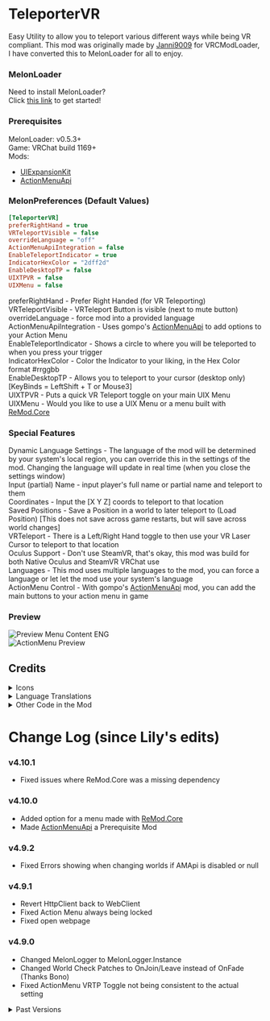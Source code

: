 <h1>TeleporterVR</h1>
Easy Utility to allow you to teleport various different ways while being VR compliant. This mod was originally made by <a href="https://github.com/Janni9009">Janni9009</a> for VRCModLoader, I have converted this to MelonLoader for all to enjoy.

<h3>MelonLoader</h3>
Need to install MelonLoader?<br>
Click <a href="https://melonwiki.xyz/">this link</a> to get started!

<h3>Prerequisites</h3>
MelonLoader: v0.5.3+<br>
Game: VRChat build 1169+<br>
Mods:
<ul>
	<li><a href="https://github.com/knah/VRCMods">UIExpansionKit</a></li>
	<li><a href="https://github.com/gompoc/VRChatMods/tree/master/ActionMenuApi">ActionMenuApi</a></li>
</ul>

### MelonPreferences (Default Values)
```ini
[TeleporterVR]
preferRightHand = true
VRTeleportVisible = false
overrideLanguage = "off"
ActionMenuApiIntegration = false
EnableTeleportIndicator = true
IndicatorHexColor = "2dff2d"
EnableDesktopTP = false
UIXTPVR = false
UIXMenu = false
```
preferRightHand  - Prefer Right Handed (for VR Teleporting)<br>
VRTeleportVisible - VRTeleport Button is visible (next to mute button)<br>
overrideLanguage - force mod into a provided language<br>
ActionMenuApiIntegration - Uses gompo's [ActionMenuApi](https://github.com/gompoc/VRChatMods/tree/master/ActionMenuApi) to add options to your Action Menu<br>
EnableTeleportIndicator - Shows a circle to where you will be teleported to when you press your trigger<br>
IndicatorHexColor - Color the Indicator to your liking, in the Hex Color format #rrggbb<br>
EnableDesktopTP - Allows you to teleport to your cursor (desktop only) [KeyBinds = LeftShift + T or Mouse3]<br>
UIXTPVR - Puts a quick VR Teleport toggle on your main UIX Menu<br>
UIXMenu - Would you like to use a UIX Menu or a menu built with [ReMod.Core](https://github.com/RequiDev/ReMod.Core)

<h3>Special Features</h3>
Dynamic Language Settings - The language of the mod will be determined by your system's local region, you can override this in the settings of the mod. Changing the language will update in real time (when you close the settings window)<br>
Input (partial) Name - input player's full name or partial name and teleport to them<br>
Coordinates - Input the [X Y Z] coords to teleport to that location<br>
Saved Positions - Save a Position in a world to later teleport to (Load Position) [This does not save across game restarts, but will save across world changes]<br>
VRTeleport - There is a Left/Right Hand toggle to then use your VR Laser Cursor to teleport to that location<br>
Oculus Support - Don't use SteamVR, that's okay, this mod was build for both Native Oculus and SteamVR VRChat use<br>
Languages - This mod uses multiple languages to the mod, you can force a language or let let the mod use your system's language<br>
ActionMenu Control - With gompo's <a href="https://github.com/gompoc/VRChatMods/tree/master/ActionMenuApi">ActionMenuApi</a> mod, you can add the main buttons to your action menu in game

<h3>Preview</h3>
<img src="https://i.mintlily.lgbt/6sQ1eU5xMyvL.jpg" alt="Preview Menu Content ENG" /><br>
<img src="https://i.mintlily.lgbt/AMApiPreview.jpg" alt="ActionMenu Preview" />

<h2>Credits</h2>
<details>
	<summary>Icons</summary>
	<ul>
		<li><a href="https://fontawesome.com/">Font Awesome</a></li>
		<li><a href="https://thenounproject.com/">The Noun Project</a></li>
	</ul>
</details>

<details>
	<summary>Language Translations</summary>
	<ul>
		<li>French - <b>Slaynash</b></li>
		<li>German - <b>RequiDev</b></li>
		<li>Japanese - N/A (Google Translate)</li>
		<li>Norwegian (Bokmål) - <b>Frostbyte</b></li>
		<li>Russian - <b>Miinc</b></li>
		<li>Spanish - Myself & Google Translate</li>
		<li>Portuguese - <b>nitro.</b> & <b>Davi</b></li>
		<li>Swedish - <b>Psychloor</b></li>
	</ul>
</details>

<details>
	<summary>Other Code in the Mod</summary>
	<ul>
		<li>Patches - <b>DDAkabono</b></li>
		<li>emmVRC Risky world / game tag toggling - <b>Psychloor</b></li>
		<li>Asset Bundle, Keyboard popup input, Enable/Disable Listener - <b>knah</b></li>
		<li>TeleportIndicator Scripts - <b>Davi (d-mageek)</b></li>
		<li>NewUi - <b>RequiDev</b></li>
	</ul>
</details>

<h1>Change Log (since Lily's edits)</h1>
<h3>v4.10.1</h3>
<ul>
	<li>Fixed issues where ReMod.Core was a missing dependency</li>
</ul>

<h3>v4.10.0</h3>
<ul>
	<li>Added option for a menu made with <a href="https://github.com/RequiDev/ReMod.Core">ReMod.Core</a></li>
	<li>Made <a href="https://github.com/gompoc/VRChatMods/tree/master/ActionMenuApi">ActionMenuApi</a> a Prerequisite Mod</li>
</ul>

### v4.9.2
* Fixed Errors showing when changing worlds if AMApi is disabled or null

### v4.9.1
* Revert HttpClient back to WebClient
* Fixed Action Menu always being locked
* Fixed open webpage

### v4.9.0
* Changed MelonLogger to MelonLogger.Instance
* Changed World Check Patches to OnJoin/Leave instead of OnFade (Thanks Bono)
* Fixed ActionMenu VRTP Toggle not being consistent to the actual setting

<details>
	<summary>Past Versions</summary>

### v4.8.1
* Fixed Popup keyboards not showing

### v4.8.0
* Added User Selected Teleport button (with UIX)
* Fixed perfered hand option not being updated properly

### v4.7.0
* Added VRChat build 1151 compatibility
* Removed RubyButtonAPI

### v4.6.0
* Added UIX Menu
* Added VRChat UI Open Beta Detection for less breakage

### v4.5.1
* Added **UniversalRiskyFunc GameObject Toggle**

### v4.5.0
* Changed ActionMenu is Open Listener
* Fixed odd behavior when toggling on teleportation

### v4.4.2
* Fixed issue where ActionMenu would not close

### v4.4.1
* Fixed Compatibility for VRChat Build 1121 (Unity 2019)
* Updated MelonLoader to v0.4.3
* Updated Dependency for [ActionMenuApi](https://github.com/gompoc/VRChatMods/tree/master/ActionMenuApi) to v0.3.1

### v4.4.0
* Added emmVRC GameObject detection to allow/disallow actions in worlds

### v4.3.1
* Security Fixes - Fixed Teleporting not being disabled properly

### v4.3.0
* Added Desktop Teleporting to cursor (Disabled by default) [KeyBinds = LeftShift + T or Mouse3]
* Fixed null errors on Controller Raycasts

### v4.2.3
* Fixed compatibility for VRChat build 1106
* Fixed various errors regarding the TPIndicator

### v4.2.0
* Added a TeleportIndicator, so you know where you're going
* Added Coloring to the Indicator
* Fixed an error about the ActionMenuApi onPrefSaved
* Update ActionMenuApi Dependency

### v4.1.1
* Fixed an error that would show when you didn't have ActionMenuApi installed
* Fixed the Left/Right Hand button toggle not changing its state on game start
* preferRightHand is now visible in UIX's MelonPref Viewer

### v4.1.0
* Added [ActionMenuApi](https://github.com/gompoc/VRChatMods/tree/master/ActionMenuApi) support
* Fixed VR Teleport

### v4.0.2
* Updated for VRChat build 1088

### v4.0.1
* Updated internal link

### v4.0.0
* Initial Release for MelonLoader


</details>